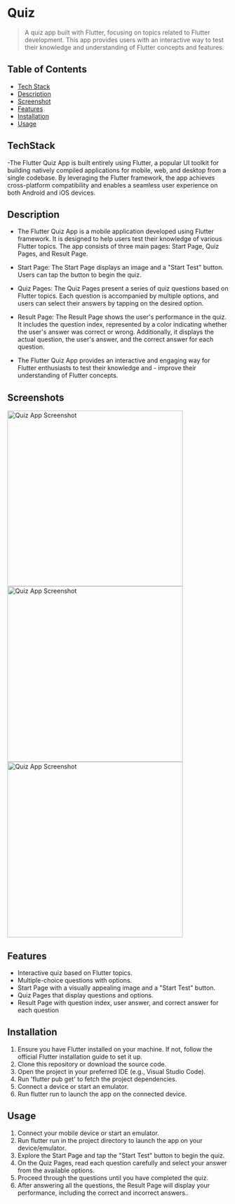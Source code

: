 # Quiz

> A quiz app built with Flutter, focusing on topics related to Flutter development. This app provides users with an interactive way to test their knowledge and understanding of Flutter concepts and features.

## Table of Contents

- [Tech Stack](#TechStack)
- [Description](#description)
- [Screenshot](#Screenshot)
- [Features](#features)
- [Installation](#installation)
- [Usage](#usage)

## TechStack

-The Flutter Quiz App is built entirely using Flutter, a popular UI toolkit for building natively compiled applications for mobile, web, and desktop from a single codebase. By leveraging the Flutter framework, the app achieves cross-platform compatibility and enables a seamless user experience on both Android and iOS devices.

## Description

- The Flutter Quiz App is a mobile application developed using Flutter framework. It is designed to help users test their knowledge of various Flutter topics. The app consists of three main pages: Start Page, Quiz Pages, and Result Page.

- Start Page: The Start Page displays an image and a "Start Test" button. Users can tap the button to begin the quiz.

- Quiz Pages: The Quiz Pages present a series of quiz questions based on Flutter topics. Each question is accompanied by multiple options, and users can select their answers by tapping on the desired option.

- Result Page: The Result Page shows the user's performance in the quiz. It includes the question index, represented by a color indicating whether the user's answer was correct or wrong. Additionally, it displays the actual question, the user's answer, and the correct answer for each question.

- The Flutter Quiz App provides an interactive and engaging way for Flutter enthusiasts to test their knowledge and - improve their understanding of Flutter concepts.

## Screenshots

<img src="screenshots/start_page.png" alt="Quiz App Screenshot" width="400">
<img src="screenshots/questions_page.png" alt="Quiz App Screenshot" width="400">
<img src="screenshots/result_page.png" alt="Quiz App Screenshot" width="400">

## Features

- Interactive quiz based on Flutter topics.
- Multiple-choice questions with options.
- Start Page with a visually appealing image and a "Start Test" button.
- Quiz Pages that display questions and options.
- Result Page with question index, user answer, and correct answer for each question

## Installation

1. Ensure you have Flutter installed on your machine. If not, follow the official Flutter installation guide to set it up.
2. Clone this repository or download the source code.
3. Open the project in your preferred IDE (e.g., Visual Studio Code).
4. Run 'flutter pub get' to fetch the project dependencies.
5. Connect a device or start an emulator.
6. Run flutter run to launch the app on the connected device.

## Usage

1. Connect your mobile device or start an emulator.
2. Run flutter run in the project directory to launch the app on your device/emulator.
3. Explore the Start Page and tap the "Start Test" button to begin the quiz.
4. On the Quiz Pages, read each question carefully and select your answer from the available options.
5. Proceed through the questions until you have completed the quiz.
6. After answering all the questions, the Result Page will display your performance, including the correct and incorrect answers..

